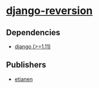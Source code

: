 # [django-reversion](https://pypi.org/project/django-reversion)

## Dependencies
- [django (>=1.11)](packages/d/django.md)



## Publishers
- [etianen](https://pypi.org/user/etianen)

